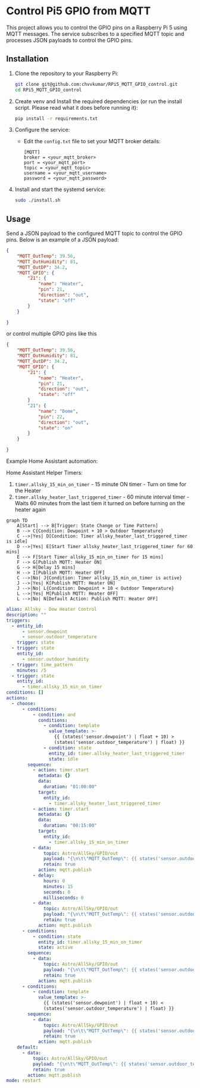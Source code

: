# Control Pi5 GPIO from MQTT

This project allows you to control the GPIO pins on a Raspberry Pi 5 using MQTT messages. The service subscribes to a specified MQTT topic and processes JSON payloads to control the GPIO pins.

## Installation

1. Clone the repository to your Raspberry Pi:
    ```sh
    git clone git@github.com:chvvkumar/RPi5_MQTT_GPIO_control.git
    cd RPi5_MQTT_GPIO_control
    ```

2. Create venv and Install the required dependencies (or run the install script. Please read what it does before running it):
    ```sh
    pip install -r requirements.txt
    ```

3. Configure the service:
    - Edit the `config.txt` file to set your MQTT broker details:
        ```
        [MQTT]
        broker = <your_mqtt_broker>
        port = <your_mqtt_port>
        topic = <your_mqtt_topic>
        username = <your_mqtt_username>
        password = <your_mqtt_password>
        ```

4. Install and start the systemd service:
    ```sh
    sudo ./install.sh
    ```

## Usage

Send a JSON payload to the configured MQTT topic to control the GPIO pins. Below is an example of a JSON payload:

```json
{
	"MQTT_OutTemp": 39.56,
	"MQTT_OutHumidity": 81,
	"MQTT_OutDP": 34.2,				
	"MQTT_GPIO": {
		"21": {
			"name": "Heater",
			"pin": 21,
			"direction": "out",
			"state": "off"
		}
	}

}
```

or control multiple GPIO pins like this

```json
{
	"MQTT_OutTemp": 39.56,
	"MQTT_OutHumidity": 81,
	"MQTT_OutDP": 34.2,				
	"MQTT_GPIO": {
		"21": {
			"name": "Heater",
			"pin": 21,
			"direction": "out",
			"state": "off"
		}
		"21": {
			"name": "Dome",
			"pin": 22,
			"direction": "out",
			"state": "on"
		}
	}

}
```


Example Home Assistant automation:

Home Assistant Helper Timers:

1. `timer.allsky_15_min_on_timer` - 15 minute ON timer - Turn on time for the Heater
2. `timer.allsky_heater_last_triggered_timer` - 60 minute interval timer - Waits 60 minutes from the last tiem it turned on before turning on the heater again

```mermaid
graph TD
    A[Start] --> B[Trigger: State Change or Time Pattern]
    B --> C{Condition: Dewpoint + 10 > Outdoor Temperature}
    C -->|Yes| D[Condition: Timer allsky_heater_last_triggered_timer is idle]
    D -->|Yes| E[Start Timer allsky_heater_last_triggered_timer for 60 mins]
    E --> F[Start Timer allsky_15_min_on_timer for 15 mins]
    F --> G[Publish MQTT: Heater ON]
    G --> H[Delay 15 mins]
    H --> I[Publish MQTT: Heater OFF]
    C -->|No| J{Condition: Timer allsky_15_min_on_timer is active}
    J -->|Yes| K[Publish MQTT: Heater ON]
    J -->|No| L{Condition: Dewpoint + 10 < Outdoor Temperature}
    L -->|Yes| M[Publish MQTT: Heater OFF]
    L -->|No| N[Default Action: Publish MQTT: Heater OFF]
```

```yaml
alias: Allsky - Dew Heater Control
description: ""
triggers:
  - entity_id:
      - sensor.dewpoint
      - sensor.outdoor_temperature
    trigger: state
  - trigger: state
    entity_id:
      - sensor.outdoor_humidity
  - trigger: time_pattern
    minutes: /5
  - trigger: state
    entity_id:
      - timer.allsky_15_min_on_timer
conditions: []
actions:
  - choose:
      - conditions:
          - condition: and
            conditions:
              - condition: template
                value_template: >-
                  {{ (states('sensor.dewpoint') | float + 10) >
                  (states('sensor.outdoor_temperature') | float) }}
              - condition: state
                entity_id: timer.allsky_heater_last_triggered_timer
                state: idle
        sequence:
          - action: timer.start
            metadata: {}
            data:
              duration: "01:00:00"
            target:
              entity_id:
                - timer.allsky_heater_last_triggered_timer
          - action: timer.start
            metadata: {}
            data:
              duration: "00:15:00"
            target:
              entity_id:
                - timer.allsky_15_min_on_timer
          - data:
              topic: Astro/AllSky/GPIO/out
              payload: "{\n\t\"MQTT_OutTemp\": {{ states('sensor.outdoor_temperature') }},\n\t\"MQTT_OutHumidity\": {{ states('sensor.outdoor_humidity') }},\n\t\"MQTT_OutDP\": {{ states('sensor.dewpoint') }},\t\t\t\t\n\t\"MQTT_GPIO\": {\n\t\t\"21\": {\n\t\t\t\"name\": \"Heater\",\n\t\t\t\"pin\": 21,\n\t\t\t\"direction\": \"out\",\n\t\t\t\"state\": \"on\"\n\t\t}\n\t}\n\n}"
              retain: true
            action: mqtt.publish
          - delay:
              hours: 0
              minutes: 15
              seconds: 0
              milliseconds: 0
          - data:
              topic: Astro/AllSky/GPIO/out
              payload: "{\n\t\"MQTT_OutTemp\": {{ states('sensor.outdoor_temperature') }},\n\t\"MQTT_OutHumidity\": {{ states('sensor.outdoor_humidity') }},\n\t\"MQTT_OutDP\": {{ states('sensor.dewpoint') }},\t\t\t\t\n\t\"MQTT_GPIO\": {\n\t\t\"21\": {\n\t\t\t\"name\": \"Heater\",\n\t\t\t\"pin\": 21,\n\t\t\t\"direction\": \"out\",\n\t\t\t\"state\": \"off\"\n\t\t}\n\t}\n\n}"
              retain: true
            action: mqtt.publish
      - conditions:
          - condition: state
            entity_id: timer.allsky_15_min_on_timer
            state: active
        sequence:
          - data:
              topic: Astro/AllSky/GPIO/out
              payload: "{\n\t\"MQTT_OutTemp\": {{ states('sensor.outdoor_temperature') }},\n\t\"MQTT_OutHumidity\": {{ states('sensor.outdoor_humidity') }},\n\t\"MQTT_OutDP\": {{ states('sensor.dewpoint') }},\t\t\t\t\n\t\"MQTT_GPIO\": {\n\t\t\"21\": {\n\t\t\t\"name\": \"Heater\",\n\t\t\t\"pin\": 21,\n\t\t\t\"direction\": \"out\",\n\t\t\t\"state\": \"on\"\n\t\t}\n\t}\n\n}"
              retain: true
            action: mqtt.publish
      - conditions:
          - condition: template
            value_template: >-
              {{ (states('sensor.dewpoint') | float + 10) <
              (states('sensor.outdoor_temperature') | float) }}
        sequence:
          - data:
              topic: Astro/AllSky/GPIO/out
              payload: "{\n\t\"MQTT_OutTemp\": {{ states('sensor.outdoor_temperature') }},\n\t\"MQTT_OutHumidity\": {{ states('sensor.outdoor_humidity') }},\n\t\"MQTT_OutDP\": {{ states('sensor.dewpoint') }},\t\t\t\t\n\t\"MQTT_GPIO\": {\n\t\t\"21\": {\n\t\t\t\"name\": \"Heater\",\n\t\t\t\"pin\": 21,\n\t\t\t\"direction\": \"out\",\n\t\t\t\"state\": \"off\"\n\t\t}\n\t}\n\n}"
              retain: true
            action: mqtt.publish
    default:
      - data:
          topic: Astro/AllSky/GPIO/out
          payload: "{\n\t\"MQTT_OutTemp\": {{ states('sensor.outdoor_temperature') }},\n\t\"MQTT_OutHumidity\": {{ states('sensor.outdoor_humidity') }},\n\t\"MQTT_OutDP\": {{ states('sensor.dewpoint') }},\t\t\t\t\n\t\"MQTT_GPIO\": {\n\t\t\"21\": {\n\t\t\t\"name\": \"Heater\",\n\t\t\t\"pin\": 21,\n\t\t\t\"direction\": \"out\",\n\t\t\t\"state\": \"off\"\n\t\t}\n\t}\n\n}"
          retain: true
        action: mqtt.publish
mode: restart

```

